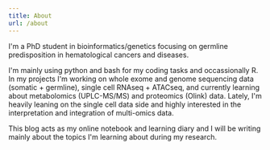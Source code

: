 ```yaml
---
title: About
url: /about
---
```


I'm a PhD student in bioinformatics/genetics focusing on germline predisposition 
in hematological cancers and diseases.

I'm mainly using python and bash for my coding tasks and occassionally R. In my projects I'm working on
whole exome and genome sequencing data (somatic + germline), single cell RNAseq + ATACseq, 
and currently learning about metabolomics (UPLC-MS/MS) and proteomics (Olink) data. Lately, I'm heavily 
leaning on the single cell data side and highly interested in the interpretation and integration of 
multi-omics data. 

This blog acts as my online notebook and learning diary and I will be writing mainly about the 
topics I'm learning about during my research. 

